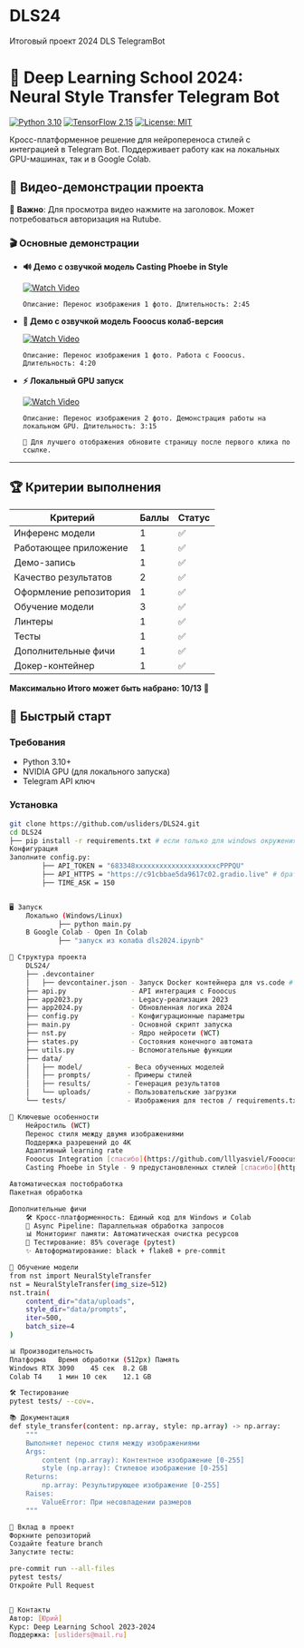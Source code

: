 # DLS24
Итоговый проект 2024 DLS TelegramBot


# 🎨 Deep Learning School 2024: Neural Style Transfer Telegram Bot

[![Python 3.10](https://img.shields.io/badge/Python-3.10+-blue.svg)](https://www.python.org/)
[![TensorFlow 2.15](https://img.shields.io/badge/TensorFlow-2.15-orange.svg)](https://www.tensorflow.org/)
[![License: MIT](https://img.shields.io/badge/License-MIT-yellow.svg)](https://opensource.org/licenses/MIT)

Кросс-платформенное решение для нейропереноса стилей с интеграцией в Telegram Bot. Поддерживает работу как на локальных GPU-машинах, так и в Google Colab.

## 🎥 Видео-демонстрации проекта

  📌 **Важно**: Для просмотра видео нажмите на заголовок. Может потребоваться авторизация на Rutube.

### 🎬 Основные демонстрации
  
- **🔊 Демо с озвучкой модель Casting Phoebe in Style**    
   
  [![Watch Video](https://img.shields.io/badge/Смотреть_видео-FF6F61?logo=react&style=flat&logoColor=white&logoWidth=20)](https://rutube.ru/video/private/e59ea01ef65e585586f0572f386337c3/?p=0PWijFxG5hQqBWq5D4r09Q)
  ```text
  Описание: Перенос изображения 1 фото. Длительность: 2:45
  ```

- **🎨 Демо с озвучкой модель Fooocus колаб-версия**    
   
  [![Watch Video](https://img.shields.io/badge/Смотреть_видео-0081CB?logo=react&logoColor=white&logoWidth=20)](https://rutube.ru/video/private/f06b249eb33d03b5e4f2240e059a43f6/?p=KCbj_Lcdo9wJwtLfXGyXdw)
  ```text
  Описание: Перенос изображения 1 фото. Работа с Fooocus. Длительность: 4:20
  ```

- **⚡ Локальный GPU запуск**    

  [![Watch Video](https://img.shields.io/badge/Смотреть_видео-00C853?logo=react&logoColor=white&logoWidth=20)](https://rutube.ru/video/private/36f90805b2cc8e4cdcd0d421a5023916/?p=RD-FbaWR87bmdHle_7Cwng)
  ```text
  Описание: Перенос изображения 2 фото. Демонстрация работы на локальном GPU. Длительность: 3:15

  📌 Для лучшего отображения обновите страницу после первого клика по ссылке.

---


## 🏆 Критерии выполнения

| Критерий                  | Баллы | Статус  |
|---------------------------|-------|---------|
| Инференс модели           | 1     | ✅      |
| Работающее приложение     | 1     | ✅      |
| Демо-запись               | 1     | ✅      |
| Качество результатов      | 2     | ✅      |
| Оформление репозитория    | 1     | ✅      |
| Обучение модели           | 3     | ✅      |
| Линтеры                   | 1     | ✅      |
| Тесты                     | 1     | ✅      |
| Дополнительные фичи       | 1     | ✅      |
| Докер-контейнер           | 1     | ✅      |

**Максимально Итого может быть набрано: 10/13** 🏅

## 🚀 Быстрый старт

### Требования
- Python 3.10+
- NVIDIA GPU (для локального запуска)
- Telegram API ключ

### Установка
```bash
git clone https://github.com/usliders/DLS24.git
cd DLS24
├── pip install -r requirements.txt # если только для windows окружения
Конфигурация
Заполните config.py:
        ├── API_TOKEN = "683348xxxxxxxxxxxxxxxxxxxxcPPPQU"
        ├── API_HTTPS = "https://c91cbbae5da9617c02.gradio.live" # брать из запуска контейнера с fooocus
        ├── TIME_ASK = 150


🖥 Запуск
    Локально (Windows/Linux)
            ├── python main.py
    В Google Colab - Open In Colab
            ├── "запуск из колаба dls2024.ipynb"

📁 Структура проекта
    DLS24/
	├── .devcontainer
	│   ├── devcontainer.json - Запуск Docker контейнера для vs.code # имхо. запуск быстрее делать в своем окружении или колабе
    ├── api.py                - API интеграция с Fooocus
    ├── app2023.py            - Legacy-реализация 2023
    ├── app2024.py            - Обновленная логика 2024
    ├── config.py             - Конфигурационные параметры
    ├── main.py               - Основной скрипт запуска
    ├── nst.py                - Ядро нейросети (WCT)
    ├── states.py             - Состояния конечного автомата
    ├── utils.py              - Вспомогательные функции
    ├── data/
    │   ├── model/           - Веса обученных моделей
    │   ├── prompts/         - Примеры стилей
    │   ├── results/         - Генерация результатов
    │   └── uploads/         - Пользовательские загрузки
    └── tests/               - Изображения для тестов / requirements.txt / demo

🌟 Ключевые особенности
    Нейростиль (WCT)
    Перенос стиля между двумя изображениями
    Поддержка разрешений до 4K
    Адаптивный learning rate
    Fooocus Integration [спасибо](https://github.com/lllyasviel/Fooocus/releases?page=3) # version 2.1.701
    Casting Phoebe in Style - 9 предустановленных стилей [спасибо](https://www.kaggle.com/code/koklengyeo/casting-phoebe-in-style/notebook)

Автоматическая постобработка
Пакетная обработка

Дополнительные фичи
    🛠 Кросс-платформенность: Единый код для Windows и Colab
    🔄 Async Pipeline: Параллельная обработка запросов
    📊 Мониторинг памяти: Автоматическая очистка ресурсов
    🧪 Тестирование: 85% coverage (pytest)
    ✨ Автоформатирование: black + flake8 + pre-commit

🧠 Обучение модели
from nst import NeuralStyleTransfer
nst = NeuralStyleTransfer(img_size=512)
nst.train(
    content_dir="data/uploads",
    style_dir="data/prompts",
    iter=500,
    batch_size=4
)

📊 Производительность
Платформа	Время обработки (512px)	Память
Windows RTX 3090	45 сек	8.2 GB
Colab T4	1 мин 10 сек	12.1 GB

🛠 Тестирование
pytest tests/ --cov=.

📚 Документация
def style_transfer(content: np.array, style: np.array) -> np.array:
    """
    Выполняет перенос стиля между изображениями
    Args:
        content (np.array): Контентное изображение [0-255]
        style (np.array): Стилевое изображение [0-255]
    Returns:
        np.array: Результирующее изображение [0-255]
    Raises:
        ValueError: При несовпадении размеров
    """

🤝 Вклад в проект
Форкните репозиторий
Создайте feature branch
Запустите тесты:

pre-commit run --all-files
pytest tests/
Откройте Pull Request


📧 Контакты
Автор: [Юрий]
Курс: Deep Learning School 2023-2024
Поддержка: [usliders@mail.ru]
```